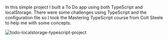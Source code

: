 In this simple project I built a To Do app using both TypeScript and localStorage. There were some challenges using TypeScript and the configuration file so I took the Mastering TypeScript course from Colt Steele to help me with some concepts.

![todo-localstorage-typescript-project](https://user-images.githubusercontent.com/59458685/183378305-a263dc10-6343-4ef5-aca2-8e42872f4d67.png)
